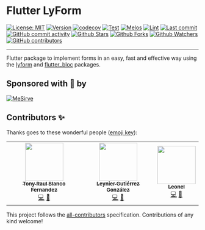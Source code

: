 # Flutter LyForm

[![License: MIT](https://img.shields.io/badge/License-MIT-green.svg?label=license)](https://opensource.org/licenses/MIT)
[![Version](https://img.shields.io/pub/v/flutter_lyform)](https://pub.dev/packages/flutter_lyform)
[![codecov](https://codecov.io/gh/lynotofficial/lynot-dart-flutter/branch/main/graph/badge.svg?token=RTBS8EX4GQ)](https://codecov.io/gh/lynotofficial/lynot-dart-flutter)
[![Test](https://github.com/lynotofficial/lynot-dart-flutter/actions/workflows/test.yml/badge.svg)](https://github.com/lynotofficial/lynot-dart-flutter/actions/workflows/test.yml)
[![Melos](https://img.shields.io/badge/maintained%20with-melos-f700ff.svg?style=flat-square)](https://github.com/invertase/melos) [![Lint](https://img.shields.io/badge/style-lint-4BC0F.svg)](https://pub.dev/packages/lint)
[![Last commit](https://img.shields.io/github/last-commit/lynotofficial/lynot-dart-flutter.svg?style=flat)](https://github.com/lynotofficial/lynot-dart-flutter/commits)
[![GitHub commit activity](https://img.shields.io/github/commit-activity/m/lynotofficial/lynot-dart-flutter)](https://github.com/lynotofficial/lynot-dart-flutter/commits)
[![Github Stars](https://img.shields.io/github/stars/lynotofficial/lynot-dart-flutter?style=flat&logo=github)](https://github.com/lynotofficial/lynot-dart-flutter/stargazers)
[![Github Forks](https://img.shields.io/github/forks/lynotofficial/lynot-dart-flutter?style=flat&logo=github)](https://github.com/lynotofficial/lynot-dart-flutter/network/members)
[![Github Watchers](https://img.shields.io/github/watchers/lynotofficial/lynot-dart-flutter?style=flat&logo=github)](https://github.com/lynotofficial/lynot-dart-flutter)
[![GitHub contributors](https://img.shields.io/github/contributors/lynotofficial/lynot-dart-flutter?label=code%20contributors)](https://github.com/lynotofficial/lynot-dart-flutter/graphs/contributors)

---

Flutter package to implement forms in an easy, fast and effective way using the [lyform](https://pub.dev/packages/lyform) and [flutter_bloc](https://pub.dev/packages/flutter_bloc) packages.

## Sponsored with 💖 by

[![MeSirve](https://mesirve.app/icons/Icon-192.png)](https://mesirve.app)

## Contributors ✨

Thanks goes to these wonderful people ([emoji key](https://allcontributors.org/docs/en/emoji-key)):

<!-- ALL-CONTRIBUTORS-LIST:START - Do not remove or modify this section -->
<!-- prettier-ignore-start -->
<!-- markdownlint-disable -->
<table>
  <tr>
    <td align="center"><a href="https://github.com/70nybl4nc0"><img src="https://avatars.githubusercontent.com/u/34517439?v=4?s=100" width="100px;" alt=""/><br /><sub><b>Tony Raul Blanco Fernandez</b></sub></a><br /><a href="https://github.com/lynotofficial/lynot-dart-flutter/commits?author=70nybl4nc0" title="Code">💻</a> <a href="#maintenance-70nybl4nc0" title="Maintenance">🚧</a></td>
    <td align="center"><a href="https://leynier.github.io"><img src="https://avatars.githubusercontent.com/u/36774373?v=4?s=100" width="100px;" alt=""/><br /><sub><b>Leynier Gutiérrez González</b></sub></a><br /><a href="https://github.com/lynotofficial/lynot-dart-flutter/commits?author=leynier" title="Code">💻</a> <a href="https://github.com/lynotofficial/lynot-dart-flutter/commits?author=leynier" title="Documentation">📖</a></td>
    <td align="center"><a href="https://github.com/lagcleaner"><img src="https://avatars.githubusercontent.com/u/45600122?v=4?s=100" width="100px;" alt=""/><br /><sub><b>Leonel</b></sub></a><br /><a href="https://github.com/lynotofficial/lynot-dart-flutter/commits?author=lagcleaner" title="Code">💻</a> <a href="https://github.com/lynotofficial/lynot-dart-flutter/issues?q=author%3Alagcleaner" title="Bug reports">🐛</a></td>
  </tr>
</table>

<!-- markdownlint-restore -->
<!-- prettier-ignore-end -->

<!-- ALL-CONTRIBUTORS-LIST:END -->

This project follows the [all-contributors](https://github.com/all-contributors/all-contributors) specification. Contributions of any kind welcome!
